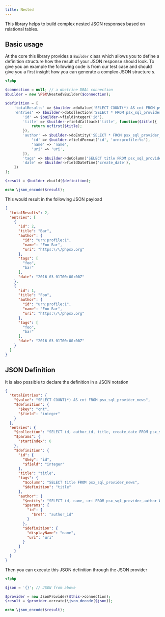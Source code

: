 ```yaml
---
title: Nested
---
```

This library helps to build complex nested JSON responses based on relational tables.

## Basic usage

At the core this library provides a `Builder` class which allows you to define a definition structure how the result
of your JSON response should look. To give you an example the following code is from our test case and should give you
a first insight how you can generate a complex JSON structure s.

```php
<?php

$connection = null; // a doctrine DBAL connection
$builder = new \PSX\Nested\Builder($connection);

$definition = [
    'totalResults' => $builder->doValue('SELECT COUNT(*) AS cnt FROM psx_sql_provider_news', [], $builder->fieldInteger('cnt')),
    'entries' => $builder->doCollection('SELECT * FROM psx_sql_provider_news ORDER BY id DESC', [], [
        'id' => $builder->fieldInteger('id'),
        'title' => $builder->fieldCallback('title', function($title){
            return ucfirst($title);
        }),
        'author' => $builder->doEntity('SELECT * FROM psx_sql_provider_author WHERE id = ?', [new Reference('author_id')], [
            'id' => $builder->fieldFormat('id', 'urn:profile:%s'),
            'name' => 'name',
            'uri' => 'uri',
        ]),
        'tags' => $builder->doColumn('SELECT title FROM psx_sql_provider_news', [], 'title'),
        'date' => $builder->fieldDateTime('create_date'),
    ])
];

$result = $builder->build($definition);

echo \json_encode($result);

```

This would result in the following JSON payload 

```json
{
  "totalResults": 2,
  "entries": [
    {
      "id": 2,
      "title": "Bar",
      "author": {
        "id": "urn:profile:1",
        "name": "Foo Bar",
        "uri": "https:\/\/phpsx.org"
      },
      "tags": [
        "foo",
        "bar"
      ],
      "date": "2016-03-01T00:00:00Z"
    },
    {
      "id": 1,
      "title": "Foo",
      "author": {
        "id": "urn:profile:1",
        "name": "Foo Bar",
        "uri": "https:\/\/phpsx.org"
      },
      "tags": [
        "foo",
        "bar"
      ],
      "date": "2016-03-01T00:00:00Z"
    }
  ]
}
```

## JSON Definition

It is also possible to declare the definition in a JSON notation

```json
{
  "totalEntries": {
    "$value": "SELECT COUNT(*) AS cnt FROM psx_sql_provider_news",
    "$definition": {
      "$key": "cnt",
      "$field": "integer"
    }
  },
  "entries": {
    "$collection": "SELECT id, author_id, title, create_date FROM psx_sql_provider_news ORDER BY id ASC LIMIT :startIndex, 8",
    "$params": {
      "startIndex": 0
    },
    "$definition": {
      "id": {
        "$key": "id",
        "$field": "integer"
      },
      "title": "title",
      "tags": {
        "$column": "SELECT title FROM psx_sql_provider_news",
        "$definition": "title"
      },
      "author": {
        "$entity": "SELECT id, name, uri FROM psx_sql_provider_author WHERE id = :id",
        "$params": {
          "id": {
            "$ref": "author_id"
          }
        },
        "$definition": {
          "displayName": "name",
          "uri": "uri"
        }
      }
    }
  }
}
```

Then you can execute this JSON definition through the JSON provider

```php
<?php

$json = '{}'; // JSON from above

$provider = new JsonProvider($this->connection);
$result = $provider->create(\json_decode($json));

echo \json_encode($result);

```
